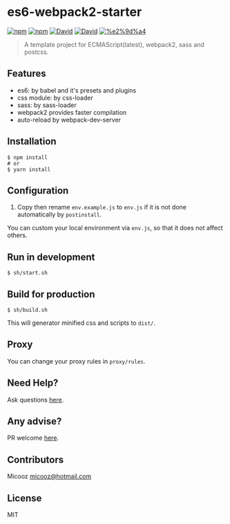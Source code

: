 # es6-webpack2-starter

[![npm](https://img.shields.io/npm/v/es6-webpack2-starter.svg?maxAge=2592000?style=flat-square)](https://www.npmjs.com/package/es6-webpack2-starter)
[![npm](https://img.shields.io/npm/l/es6-webpack2-starter.svg?maxAge=2592000?style=flat-square)](https://github.com/micooz/es6-webpack2-starter/blob/master/LICENSE)
[![David](https://img.shields.io/david/micooz/es6-webpack2-starter.svg?maxAge=2592000?style=flat-square)]()
[![David](https://img.shields.io/david/dev/micooz/es6-webpack2-starter.svg?maxAge=2592000?style=flat-square)]()
[![%e2%9d%a4](https://img.shields.io/badge/made%20with-%e2%9d%a4-ff69b4.svg?style=flat-square)](https://apporz.com)

> A template project for ECMAScript(latest), webpack2, sass and postcss.

## Features

* es6: by babel and it's presets and plugins
* css module: by css-loader
* sass: by sass-loader
* webpack2 provides faster compilation
* auto-reload by webpack-dev-server

## Installation

    $ npm install
    # or
    $ yarn install

## Configuration

1. Copy then rename `env.example.js` to `env.js` if it is not done automatically by `postinstall`.

You can custom your local environment via `env.js`, so that it does not affect others.

## Run in development

    $ sh/start.sh

## Build for production

    $ sh/build.sh

This will generator minified css and scripts to `dist/`.

## Proxy

You can change your proxy rules in `proxy/rules`.

## Need Help?

Ask questions [here](https://github.com/micooz/es6-webpack2-starter/issues).

## Any advise?

PR welcome [here](https://github.com/micooz/es6-webpack2-starter/pulls).

## Contributors

Micooz <micooz@hotmail.com>

## License

MIT
